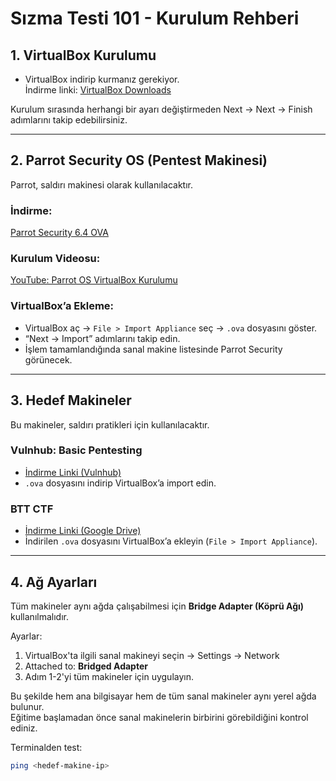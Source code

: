 # Sızma Testi 101 - Kurulum Rehberi


## 1. VirtualBox Kurulumu
- VirtualBox indirip kurmanız gerekiyor.  
İndirme linki: [VirtualBox Downloads](https://www.virtualbox.org/wiki/Downloads)

Kurulum sırasında herhangi bir ayarı değiştirmeden Next → Next → Finish adımlarını takip edebilirsiniz.

---

## 2. Parrot Security OS (Pentest Makinesi)

Parrot, saldırı makinesi olarak kullanılacaktır.  

### İndirme:
[Parrot Security 6.4 OVA](https://deb.parrot.sh/parrot/iso/6.4/Parrot-security-6.4_amd64.ova)

### Kurulum Videosu:
[YouTube: Parrot OS VirtualBox Kurulumu](https://www.youtube.com/watch?v=6ggzRmh9f5U)

### VirtualBox’a Ekleme:
- VirtualBox aç → `File > Import Appliance` seç → `.ova` dosyasını göster.
- “Next → Import” adımlarını takip edin.
- İşlem tamamlandığında sanal makine listesinde Parrot Security görünecek.

---

## 3. Hedef Makineler

Bu makineler, saldırı pratikleri için kullanılacaktır.

### Vulnhub: Basic Pentesting
- [İndirme Linki (Vulnhub)](https://download.vulnhub.com/basicpentesting/basic_pentesting_1.ova)
- `.ova` dosyasını indirip VirtualBox’a import edin.

### BTT CTF
- [İndirme Linki (Google Drive)](https://drive.google.com/file/d/1TKW6-fOt3DqpyuK9TXpI-AjEH4vcW2PT/view?usp=drive_link)
- İndirilen `.ova` dosyasını VirtualBox’a ekleyin (`File > Import Appliance`).


---

## 4. Ağ Ayarları

Tüm makineler aynı ağda çalışabilmesi için **Bridge Adapter (Köprü Ağı)** kullanılmalıdır.  

Ayarlar:
1. VirtualBox'ta ilgili sanal makineyi seçin → Settings → Network
2. Attached to: **Bridged Adapter**
3. Adım 1-2'yi tüm makineler için uygulayın.

Bu şekilde hem ana bilgisayar hem de tüm sanal makineler aynı yerel ağda bulunur.  
Eğitime başlamadan önce sanal makinelerin birbirini görebildiğini kontrol ediniz.  

Terminalden test:
```bash
ping <hedef-makine-ip>
